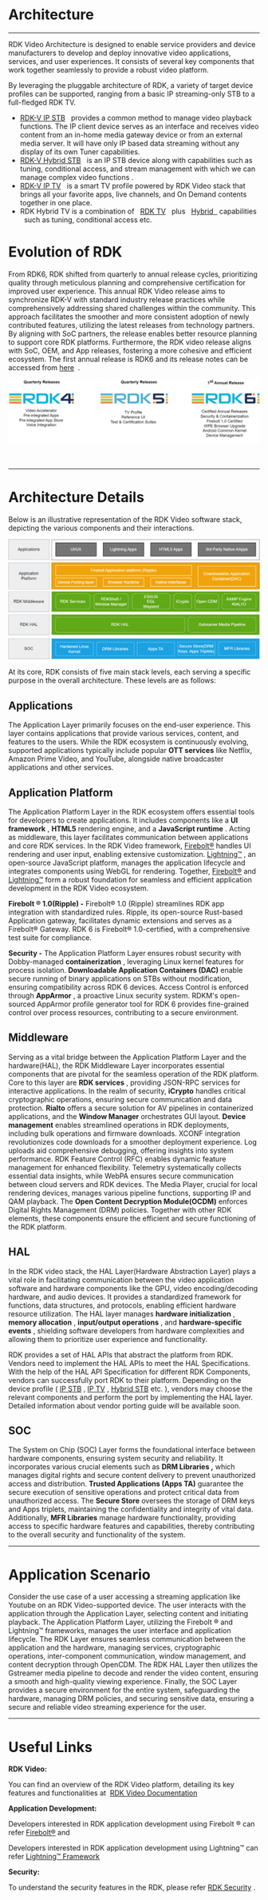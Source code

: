 # Architecture

------------------------------------------------------------------------

RDK Video Architecture is designed to enable service providers and device manufacturers to develop and deploy innovative video applications, services, and user experiences. It consists of several key components that work together seamlessly to provide a robust video platform.

By leveraging the pluggable architecture of RDK, a variety of target device profiles can be supported, ranging from a basic IP streaming-only STB to a full-fledged RDK TV. 

-   [RDK-V IP STB](https://wiki.rdkcentral.com/display/RDK/RDKV+IP)
     
    provides a common method to manage video playback functions. The IP client device serves as an interface and receives video content from an in-home media gateway device or from an external media server. It will have only IP based data streaming without any display of its own Tuner capabilities.
-   [RDK-V Hybrid STB](https://wiki.rdkcentral.com/display/RDK/RDKV+Hybrid)
     
    is an IP STB device along with capabilities such as tuning, conditional access, and stream management with which we can manage complex video functions .
-   [RDK-V IP TV](https://wiki.rdkcentral.com/display/RDK/RDK+TV)
     
    is a smart TV profile powered by RDK Video stack that brings all your favorite apps, live channels, and On Demand contents together in one place.
-   RDK Hybrid TV is a combination of
     
    [RDK TV](https://wiki.rdkcentral.com/display/RDK/RDK+TV)
     
    plus
     
    [Hybrid
     ](https://wiki.rdkcentral.com/display/RDK/RDKV+Hybrid)
    capabilities
     
    such as tuning, conditional access etc.

# Evolution of RDK

From RDK6, RDK shifted from quarterly to annual release cycles, prioritizing quality through meticulous planning and comprehensive certification for improved user experience. This annual RDK Video release aims to synchronize RDK-V with standard industry release practices while comprehensively addressing shared challenges within the community. This approach facilitates the smoother and more consistent adoption of newly contributed features, utilizing the latest releases from technology partners. By aligning with SoC partners, the release enables better resource planning to support core RDK platforms. Furthermore, the RDK video release aligns with SoC, OEM, and App releases, fostering a more cohesive and efficient ecosystem. The first annual release is RDK6 and its release notes can be accessed from
[here](https://wiki.rdkcentral.com/display/RDK/RDK6+Release+Notes)
 .

![video releases](./img/videoreleases.png)

 

------------------------------------------------------------------------

# Architecture Details

Below is an illustrative representation of the RDK Video software stack, depicting the various components and their interactions.

![video architecture](./img/videoarchitecture.png)

At its core, RDK consists of five main stack levels, each serving a specific purpose in the overall architecture. These levels are as follows:

## Applications

The Application Layer primarily focuses on the end-user experience. This layer contains applications that provide various services, content, and features to the users. While the RDK ecosystem is continuously evolving, supported applications typically include popular
**OTT services**
like Netflix, Amazon Prime Video, and YouTube, alongside native broadcaster applications and other services.

## Application Platform

The Application Platform Layer in the RDK ecosystem offers essential tools for developers to create applications. It includes components like a
**UI framework**
,
**HTML5**
rendering engine, and a
**JavaScript runtime**
. Acting as middleware, this layer facilitates communication between applications and core RDK services. In the RDK Video framework,
[Firebolt®](https://rdkcentral.github.io/firebolt/apis/latest/)
handles UI rendering and user input, enabling extensive customization.
[Lightning™](https://lightningjs.io/docs/#/what-is-lightning/index)
, an open-source JavaScript platform, manages the application lifecycle and integrates components using WebGL for rendering. Together,
[Firebolt®](https://rdkcentral.github.io/firebolt/apis/latest/)
and
[Lightning™](https://lightningjs.io/docs/#/what-is-lightning/index)
form a robust foundation for seamless and efficient application development in the RDK Video ecosystem.

**Firebolt
®
1.0(Ripple) -**
Firebolt® 1.0 (Ripple) streamlines RDK app integration with standardized rules. Ripple, its open-source Rust-based Application gateway, facilitates dynamic extensions and serves as a Firebolt® Gateway. RDK 6 is Firebolt® 1.0-certified, with a comprehensive test suite for compliance.

**Security -**
The Application Platform Layer ensures robust security with Dobby-managed
**containerization**
, leveraging Linux kernel features for process isolation.
**Downloadable Application Containers (DAC)**
enable secure running of binary applications on STBs without modification, ensuring compatibility across RDK 6 devices. Access Control is enforced through
**AppArmor**
, a proactive Linux security system. RDKM's open-sourced AppArmor profile generator tool for RDK 6 provides fine-grained control over process resources, contributing to a secure environment.

## Middleware

Serving as a vital bridge between the Application Platform Layer and the hardware(HAL), the RDK Middleware Layer incorporates essential components that are pivotal for the seamless operation of the RDK platform.
Core to this layer are
**RDK services**
, providing JSON-RPC services for interactive applications.
In the realm of security,
**iCrypto**
handles critical cryptographic operations, ensuring secure communication and data protection.
**Rialto**
offers a secure solution for AV pipelines in containerized applications, and the
**Window Manager**
orchestrates GUI layout.
**Device management**
enables streamlined operations in RDK deployments, including bulk operations and firmware downloads. XCONF integration revolutionizes code downloads for a smoother deployment experience. Log uploads aid comprehensive debugging, offering insights into system performance. RDK Feature Control (RFC) enables dynamic feature management for enhanced flexibility. Telemetry systematically collects essential data insights, while WebPA ensures secure communication between cloud servers and RDK devices. The Media Player, crucial for local rendering devices, manages various pipeline functions, supporting IP and QAM playback. The
**Open Content Decryption Module(OCDM)**
enforces Digital Rights Management (DRM) policies. Together with other RDK elements, these components ensure the efficient and secure functioning of the RDK platform.

## HAL

In the RDK video stack, the HAL Layer(Hardware Abstraction Layer) plays a vital role in facilitating communication between the video application software and hardware components like the GPU, video encoding/decoding hardware, and audio devices. It provides a standardized framework for functions, data structures, and protocols, enabling efficient hardware resource utilization. The HAL layer manages
**hardware initialization**
,
**memory allocation**
,
**input/output operations**
, and
**hardware-specific events**
, shielding software developers from hardware complexities and allowing them to prioritize user experience and functionality.

RDK provides a set of HAL APIs that abstract the platform from RDK. Vendors need to implement the HAL APIs to meet the HAL Specifications. With the help of the HAL API Specification for different RDK Components, vendors can successfully port RDK to their platform. Depending on the device profile
(
[IP STB](https://wiki.rdkcentral.com/display/RDK/RDKV+IP)
,
[IP TV](https://wiki.rdkcentral.com/display/RDK/RDK+TV)
,
[Hybrid STB](https://wiki.rdkcentral.com/display/RDK/RDKV+Hybrid)
etc. ), vendors may choose the relevant components and perform the port by implementing the HAL layer. Detailed information about vendor porting guide will be available soon.

## SOC

The System on Chip (SOC) Layer forms the foundational interface between hardware components, ensuring system security and reliability. It incorporates various crucial elements such as
**DRM Libraries ,**
which
manages digital rights and secure content delivery to prevent unauthorized access and distribution.
**Trusted Applications (Apps TA)**
guarantee the secure execution of sensitive operations and protect critical data from unauthorized access. The
**Secure Store**
oversees the storage of DRM keys and Apps triplets, maintaining the confidentiality and integrity of vital data. Additionally,
**MFR Libraries**
manage hardware functionality, providing access to specific hardware features and capabilities, thereby contributing to the overall security and functionality of the system.

------------------------------------------------------------------------

# Application Scenario

Consider the use case of a user accessing a streaming application like Youtube on an RDK Video-supported device. The user interacts with the application through the Application Layer, selecting content and initiating playback. The Application Platform Layer, utilizing the Firebolt
®
and Lightning™ frameworks, manages the user interface and application lifecycle.
The RDK Layer ensures seamless communication between the application and the hardware, managing services, cryptographic operations, inter-component communication, window management, and content decryption through OpenCDM.
The RDK HAL Layer then utilizes the Gstreamer media pipeline to decode and render the video content, ensuring a smooth and high-quality viewing experience.
Finally, the SOC Layer provides a secure environment for the entire system, safeguarding the hardware, managing DRM policies, and securing sensitive data, ensuring a secure and reliable video streaming experience for the user.

------------------------------------------------------------------------

# Useful Links

**RDK Video:**

You can find an overview of the RDK Video platform, detailing its key features and functionalities at 
[RDK Video Documentation](https://wiki.rdkcentral.com/display/RDK/RDK+Video+Documentation)

**Application Development:**

Developers interested in RDK application development using Firebolt
®
can refer
[Firebolt®](https://rdkcentral.github.io/firebolt/apis/latest/)
and

Developers interested in RDK application development using Lightning™ can refer
[Lightning™ Framework](https://lightningjs.io/docs/#/what-is-lightning/index)

**Security:**

To understand the
security features in the RDK, please refer
[RDK Security](https://wiki.rdkcentral.com/display/RDK/RDK-Security)
.
